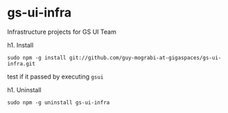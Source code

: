gs-ui-infra
===========

Infrastructure projects for GS UI Team


h1. Install

`sudo npm -g install git://github.com/guy-mograbi-at-gigaspaces/gs-ui-infra.git`

test if it passed by executing `gsui`

h1. Uninstall

`sudo npm -g uninstall gs-ui-infra`


